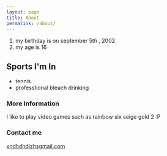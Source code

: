 ```yaml
---
layout: page
title: About
permalink: /about/
---
```


<ol>
 	<li>my birthday is on september 5th , 2002</li>
 	<li>my age is 16</li>
</ol>

## Sports I'm In

<ul>
 	<li>tennis</li>
 	<li>professtional bleach drinking</li>
</ul>

### More Information

I like to play video games such as rainbow six seige gold 2 :P

### Contact me

[xndhdhdjzhsgmail.com](mailto:selian.soto.123@gmail.com)
